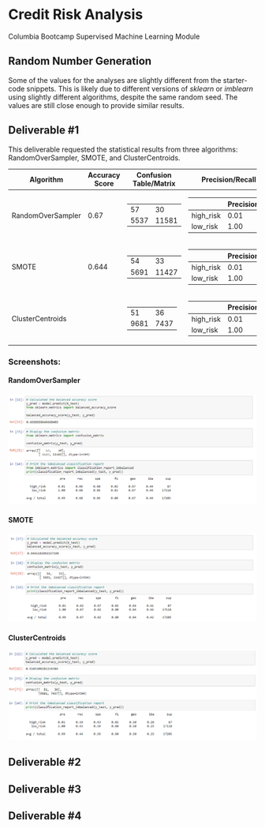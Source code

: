 # Credit Risk Analysis
Columbia Bootcamp Supervised Machine Learning Module

## Random Number Generation
Some of the values for the analyses are slightly different from the starter-code snippets.  This is likely due to different versions of *sklearn* or *imblearn* using slightly different algorithms, despite the same random seed.  The values are still close enough to provide similar results.

## Deliverable #1
This deliverable requested the statistical results from three algorithms: RandomOverSampler, SMOTE, and ClusterCentroids.

| Algorithm | Accuracy Score | Confusion Table/Matrix | Precision/Recall Table |
| --------- | -------------- | --------------- | ---------------------- |
| RandomOverSampler | 0.67 | <table> <tbody>  <tr>  <td>57</td>  <td>30</td>  </tr>  <tr>  <td>5537</td>  <td>11581</td>  </tr>  </tbody>  </table> | <table>  <thead>  <tr>  <th></th>  <th>Precision</th>  <th>Recall</th>  </tr>  </thead>  <tbody>  <tr>  <td>high_risk</td>  <td>0.01</code></td>  <td>0.66</td>  </tr>  <tr>  <td>low_risk</td>  <td>1.00</td>  <td>0.68</td>  </tr>  </tbody>  </table> |
| SMOTE | 0.644 | <table> <tbody>  <tr>  <td>54</td>  <td>33</td>  </tr>  <tr>  <td>5691</td>  <td>11427</td>  </tr>  </tbody>  </table> | <table>  <thead>  <tr>  <th></th>  <th>Precision</th>  <th>Recall</th>  </tr>  </thead>  <tbody>  <tr>  <td>high_risk</td>  <td>0.01</code></td>  <td>0.62</td>  </tr>  <tr>  <td>low_risk</td>  <td>1.00</td>  <td>0.67</td>  </tr>  </tbody>  </table> |
| ClusterCentroids | | <table> <tbody>  <tr>  <td>51</td>  <td>36</td>  </tr>  <tr>  <td>9681</td>  <td>7437</td>  </tr>  </tbody>  </table> | <table>  <thead>  <tr>  <th></th>  <th>Precision</th>  <th>Recall</th>  </tr>  </thead>  <tbody>  <tr>  <td>high_risk</td>  <td>0.01</code></td>  <td>0.59</td>  </tr>  <tr>  <td>low_risk</td>  <td>1.00</td>  <td>0.43</td>  </tr>  </tbody>  </table> |

### Screenshots:
#### RandomOverSampler
![](Screenshots/RandomOverSampler.png)

#### SMOTE
![](Screenshots/SMOTE.png)

#### ClusterCentroids
![](Screenshots/ClusterCentroids.png)

## Deliverable #2

## Deliverable #3

## Deliverable #4
